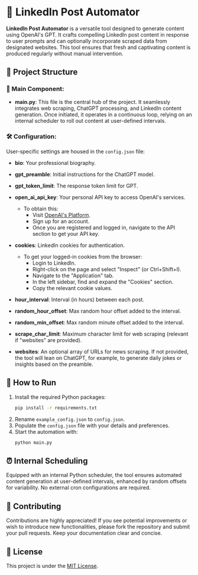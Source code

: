 # 🤖 LinkedIn Post Automator

**LinkedIn Post Automator** is a versatile tool designed to generate content using OpenAI's GPT. It crafts compelling LinkedIn post content in response to user prompts and can optionally incorporate scraped data from designated websites. This tool ensures that fresh and captivating content is produced regularly without manual intervention.

## 📁 Project Structure

### 🚀 Main Component:
- **main.py**: This file is the central hub of the project. It seamlessly integrates web scraping, ChatGPT processing, and LinkedIn content generation. Once initiated, it operates in a continuous loop, relying on an internal scheduler to roll out content at user-defined intervals.

### 🛠 Configuration:
User-specific settings are housed in the `config.json` file:

- **bio**: Your professional biography.
- **gpt_preamble**: Initial instructions for the ChatGPT model.
- **gpt_token_limit**: The response token limit for GPT.
- **open_ai_api_key**: Your personal API key to access OpenAI's services.
  - To obtain this:
    - Visit [OpenAI's Platform](https://platform.openai.com/signup).
    - Sign up for an account.
    - Once you are registered and logged in, navigate to the API section to get your API key.

- **cookies**: LinkedIn cookies for authentication.
  - To get your logged-in cookies from the browser:
    - Login to LinkedIn.
    - Right-click on the page and select "Inspect" (or Ctrl+Shift+I).
    - Navigate to the "Application" tab.
    - In the left sidebar, find and expand the "Cookies" section.
    - Copy the relevant cookie values.

- **hour_interval**: Interval (in hours) between each post.
- **random_hour_offset**: Max random hour offset added to the interval.
- **random_min_offset**: Max random minute offset added to the interval.
- **scrape_char_limit**: Maximum character limit for web scraping (relevant if "websites" are provided).
- **websites**: An optional array of URLs for news scraping. If not provided, the tool will lean on ChatGPT, for example, to generate daily jokes or insights based on the preamble.

## 🚀 How to Run

1. Install the required Python packages:
    ```bash
    pip install -r requirements.txt
    ```
2. Rename `example_config.json` to `config.json`.
3. Populate the `config.json` file with your details and preferences.
4. Start the automation with:
    ```bash
    python main.py
    ```

## ⏰ Internal Scheduling
Equipped with an internal Python scheduler, the tool ensures automated content generation at user-defined intervals, enhanced by random offsets for variability. No external cron configurations are required.

## 🤝 Contributing

Contributions are highly appreciated! If you see potential improvements or wish to introduce new functionalities, please fork the repository and submit your pull requests. Keep your documentation clear and concise.

## 📜 License

This project is under the [MIT License](LICENSE.md).
